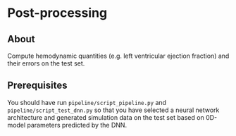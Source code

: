 

# Post-processing

## About

Compute hemodynamic quantities (e.g. left ventricular ejection fraction) and their errors on the test set.

## Prerequisites

You should have run `pipeline/script_pipeline.py` and `pipeline/script_test_dnn.py` so that you have selected a neural 
network architecture and generated simulation data on the test set based on 0D-model parameters predicted by the DNN. 

